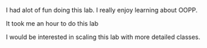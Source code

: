 I had alot of fun doing this lab. I really enjoy learning about OOPP.

It took me an hour to do this lab

I would be interested in scaling this lab with more detailed classes.
